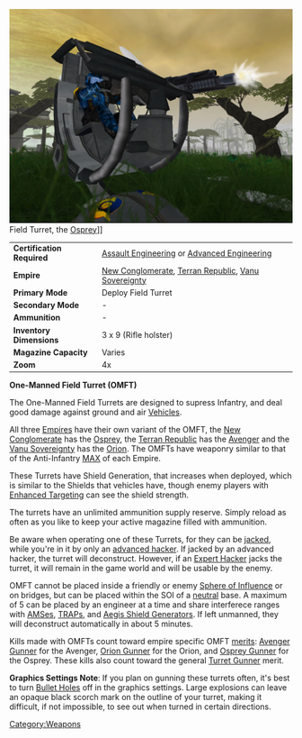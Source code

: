 ![](images/OspreyFront.jpg "fig:OspreyFront.jpg") Field Turret, the
[Osprey](Osprey.md)\]\]

|                            |                                                                                                                         |
| -------------------------- | ----------------------------------------------------------------------------------------------------------------------- |
| **Certification Required** | [Assault Engineering](Assault_Engineering.md) or [Advanced Engineering](Advanced_Engineering.md)                        |
| **Empire**                 | [New Conglomerate](New_Conglomerate.md), [Terran Republic](Terran_Republic.md), [Vanu Sovereignty](Vanu_Sovereignty.md) |
| **Primary Mode**           | Deploy Field Turret                                                                                                     |
| **Secondary Mode**         | \-                                                                                                                      |
| **Ammunition**             | \-                                                                                                                      |
| **Inventory Dimensions**   | 3 x 9 (Rifle holster)                                                                                                   |
| **Magazine Capacity**      | Varies                                                                                                                  |
| **Zoom**                   | 4x                                                                                                                      |

**One-Manned Field Turret (OMFT)**

The One-Manned Field Turrets are designed to supress Infantry, and deal
good damage against ground and air [Vehicles](Vehicle.md).

All three [Empires](Empire.md) have their own variant of the
OMFT, the [New Conglomerate](New_Conglomerate.md) has the
[Osprey](Osprey.md), the [Terran
Republic](Terran_Republic.md) has the
[Avenger](Avenger.md) and the [Vanu
Sovereignty](Vanu_Sovereignty.md) has the
[Orion](Orion.md). The OMFTs have weaponry similar to that of
the Anti-Infantry [MAX](Mechanized_Assault_Exo-Suit.md) of each Empire.

These Turrets have Shield Generation, that increases when deployed,
which is similar to the Shields that vehicles have, though enemy players
with [Enhanced Targeting](Enhanced_Targeting.md) can see the
shield strength.

The turrets have an unlimited ammunition supply reserve. Simply reload
as often as you like to keep your active magazine filled with
ammunition.

Be aware when operating one of these Turrets, for they can be
[jacked](jack.md), while you're in it by only an [advanced
hacker](Advanced_Hacking.md). If jacked by an advanced hacker,
the turret will deconstruct. However, if an [Expert
Hacker](Expert_Hacking.md) jacks the turret, it will remain in
the game world and will be usable by the enemy.

OMFT cannot be placed inside a friendly or enemy [Sphere of
Influence](Sphere_of_Influence.md) or on bridges, but can be
placed within the SOI of a [neutral](neutral.md) base. A maximum
of 5 can be placed by an engineer at a time and share interferece ranges
with [AMSes](Advanced_Mobile_Station.md), [TRAPs](TRAP.md), and [Aegis
Shield Generators](Aegis_Shield_Generator.md). If left unmanned,
they will deconstruct automatically in about 5 minutes.

Kills made with OMFTs count toward empire specific OMFT
[merits](merit.md): [Avenger Gunner](Avenger_Gunner.md)
for the Avenger, [Orion Gunner](Orion_Gunner.md) for the Orion,
and [Osprey Gunner](Osprey_Gunner.md) for the Osprey. These
kills also count toward the general [Turret
Gunner](Turret_Gunner.md) merit.

**Graphics Settings Note**: If you plan on gunning these turrets often,
it's best to turn [Bullet Holes](Menu.md#Video_Options) off in
the graphics settings. Large explosions can leave an opaque black scorch
mark on the outline of your turret, making it difficult, if not
impossible, to see out when turned in certain directions.

[Category:Weapons](Category:Weapons.md)
